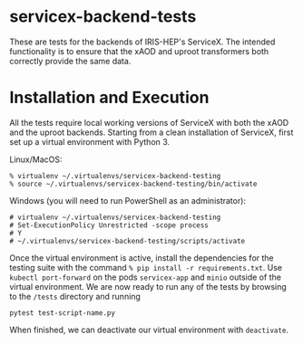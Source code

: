 # servicex-backend-tests

These are tests for the backends of IRIS-HEP's ServiceX. The intended functionality is to ensure that the xAOD and uproot transformers both correctly provide the same data.

# Installation and Execution

All the tests require local working versions of ServiceX with both the xAOD and the uproot backends. Starting from a clean installation of ServiceX, first set up a virtual environment with Python 3.

Linux/MacOS:
```
% virtualenv ~/.virtualenvs/servicex-backend-testing
% source ~/.virtualenvs/servicex-backend-testing/bin/activate
```

Windows (you will need to run PowerShell as an administrator):
```
# virtualenv ~/.virtualenvs/servicex-backend-testing
# Set-ExecutionPolicy Unrestricted -scope process
# Y
# ~/.virtualenvs/servicex-backend-testing/scripts/activate
```

Once the virtual environment is active, install the dependencies for the testing suite with the command `% pip install -r requirements.txt`.
Use `kubectl port-forward` on the pods `servicex-app` and `minio` outside of the virtual environment. We are now ready to run any of the tests by browsing to the `/tests` directory and running

```
pytest test-script-name.py
```

When finished, we can deactivate our virtual environment with `deactivate`.